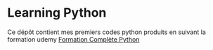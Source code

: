 # Learning Python

Ce dépôt contient mes premiers codes python produits en suivant la formation udemy [Formation Complète Python](https://www.udemy.com/course/formation-complete-python)
